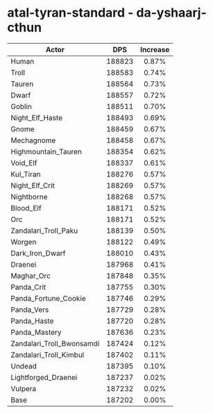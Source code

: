 # atal-tyran-standard - da-yshaarj-cthun
| Actor | DPS | Increase |
|---|:---:|:---:|
|Human|188823|0.87%|
|Troll|188583|0.74%|
|Tauren|188564|0.73%|
|Dwarf|188557|0.72%|
|Goblin|188511|0.70%|
|Night_Elf_Haste|188493|0.69%|
|Gnome|188459|0.67%|
|Mechagnome|188458|0.67%|
|Highmountain_Tauren|188354|0.62%|
|Void_Elf|188337|0.61%|
|Kul_Tiran|188276|0.57%|
|Night_Elf_Crit|188269|0.57%|
|Nightborne|188268|0.57%|
|Blood_Elf|188171|0.52%|
|Orc|188171|0.52%|
|Zandalari_Troll_Paku|188139|0.50%|
|Worgen|188122|0.49%|
|Dark_Iron_Dwarf|188010|0.43%|
|Draenei|187968|0.41%|
|Maghar_Orc|187848|0.35%|
|Panda_Crit|187755|0.30%|
|Panda_Fortune_Cookie|187746|0.29%|
|Panda_Vers|187729|0.28%|
|Panda_Haste|187720|0.28%|
|Panda_Mastery|187636|0.23%|
|Zandalari_Troll_Bwonsamdi|187424|0.12%|
|Zandalari_Troll_Kimbul|187402|0.11%|
|Undead|187395|0.10%|
|Lightforged_Draenei|187237|0.02%|
|Vulpera|187232|0.02%|
|Base|187202|0.00%|
